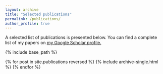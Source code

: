 ```yaml
---
layout: archive
title: "Selected publications"
permalink: /publications/
author_profile: true
---
```


A selected list of publications is presented below. You can find a complete list of my papers on <u><a href="https://scholar.google.com/citations?user=IAGyYNEAAAAJ&hl=en">my Google Scholar profile</a>.</u>

<!-- {% if author.googlescholar %}
  You can find a complete list of my papers on <u><a href="{{author.googlescholar}}">my Google Scholar profile</a>.</u>
{% endif %} -->

{% include base_path %}

{% for post in site.publications reversed %}
  {% include archive-single.html %}
{% endfor %}
